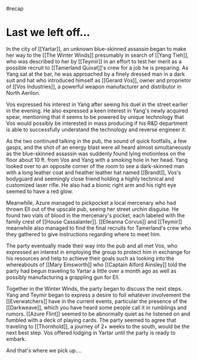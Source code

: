 #recap 
# Last we left off...
In the city of [[Yartar]], an unknown blue-skinned assassin began to make her way to the [[The Winter Winds]] presumably in search of [[Yang Tieh]], who was described to her by [[Teymir]] in an effort to test her merit as a possible recruit to [[Tamerland Quixat]]'s crew for a job he is preparing. As Yang sat at the bar, he was approached by a finely dressed man in a dark suit and hat who introduced himself as [[Gerard Vos]], owner and proprietor of [[Vos Industries]], a powerful weapon manufacturer and distributor in North Aerilon.

Vos expressed his interest in Yang after seeing his duel in the street earlier in the evening. He also expressed a keen interest in Yang's newly acquired spear, mentioning that it seems to be powered by unique technology that Vos would possibly be interested in mass producing if his R&D department is able to successfully understand the technology and reverse engineer it.

As the two continued talking in the pub, the sound of quick footfalls, a few gasps, and the shot of an energy blast were all heard almost simultaneously as the blue-skinned assassin was suddenly found lying motionless on the floor about 10 ft. from Vos and Yang with a smoking hole in her head. Yang looked over to an opposite corner of the room to see a dark-skinned man with a long leather coat and heather leather hat named [[Brandt]], Vos's bodyguard and seemingly close friend holding a highly technical and customized laser rifle. He also had a bionic right arm and his right eye seemed to have a red glow.

Meanwhile, Azure managed to pickpocket a local mercenary who had thrown Ell out of the upscale pub, seeing her street urchin disguise. He found two vials of blood in the mercenary's pocket, each labeled with the family crest of [[House Cassalanter]]. [[Elleanna Corvus]] and [[Teymir]] meanwhile also managed to find the final recruits for Tamerland's crew who they gathered to give instructions regarding where to meet him.

The party eventually made their way into the pub and all met Vos, who expressed an interest in employing the group to protect him in exchange for his resources and help to achieve their goals such as looking into the whereabouts of [[Mary Emsworth]] who [[Captain Alford Ainsley]] told the party had begun traveling to Yartar a little over a month ago as well as possibly manufacturing a grappling gun for Ell.

Together in the Winter Winds, the party began to discuss the next steps. Yang and Teymir began to express a desire to foil whatever involvement the [[Everwatchers]] have in the current events, particular the presence of the [[Darkweave]], which you have heard some people call it in rumblings and rumors. [[Azure Flint]] seemed to be abnormally quiet as he listened on and fumbled with a deck of playing cards. The party seemed to agree that traveling to [[Thornhold]], a journey of 2+ weeks to the south, would be the next best step. Vos offered lodging in Yartar until the party is ready to embark.

And that's where we pick up….